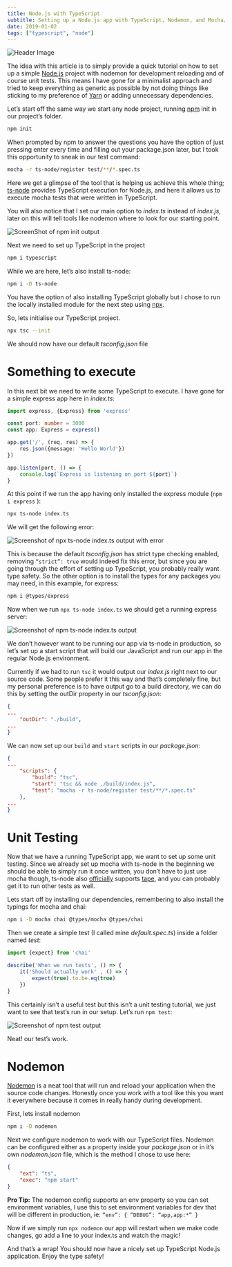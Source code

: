 ```yaml
---
title: Node.js with TypeScript
subtitle: Setting up a Node.js app with TypeScript, Nodemon, and Mocha/Chai tests
date: 2019-01-02
tags: ["typescript", "node"]
---
```

![Header Image](node-ts-head.png)

>
The idea with this article is to simply provide a quick tutorial on how to set up a simple [Node.js](https://nodejs.org/) project with nodemon for development reloading and of course unit tests. This means I have gone for a minimalist approach and tried to keep everything as generic as possible by not doing things like sticking to my preference of [Yarn](https://yarnpkg.com/en/) or adding unnecessary dependencies.


Let’s start off the same way we start any node project, running [npm](https://www.npmjs.com/) init in our project’s folder.


```bash
npm init
```

When prompted by npm to answer the questions you have the option of just pressing enter every time and filling out your package.json later, but I took this opportunity to sneak in our test command:


```bash
mocha -r ts-node/register test/**/*.spec.ts
```

Here we get a glimpse of the tool that is helping us achieve this whole thing; [ts-node](https://github.com/TypeStrong/ts-node) provides TypeScript execution for Node.js, and here it allows us to execute mocha tests that were written in TypeScript.

You will also notice that I set our main option to *index.ts* instead of *index.js*, later on this will tell tools like nodemon where to look for our starting point.


![ScreenShot of npm init output](node-ts-1.png)

Next we need to set up TypeScript in the project

```bash
npm i typescript
```

While we are here, let’s also install ts-node:

```bash
npm i -D ts-node
```

You have the option of also installing TypeScript globally but I chose to run the locally installed module for the next step using [npx](https://www.npmjs.com/package/npx).

So, lets initialise our TypeScript project.
```bash
npx tsc --init
```
We should now have our default *tsconfig.json* file


# Something to execute

In this next bit we need to write some TypeScript to execute. I have gone for a simple express app here in *index.ts*:

```ts
import express, {Express} from 'express'

const port: number = 3000
const app: Express = express()

app.get('/', (req, res) => {
    res.json({message: 'Hello World'})
})

app.listen(port, () => {
    console.log(`Express is listening on port ${port}`)
}
```


At this point if we run the app having only installed the express module (`npm i express` ):

```bash
npx ts-node index.ts
```

We will get the following error:

![Screenshot of npx ts-node index.ts output with error](node-ts-2.png)

This is because the default *tsconfig.json* has strict type checking enabled, removing `“strict”: true` would indeed fix this error, but since you are going through the effort of setting up TypeScript, you probably really want type safety. So the other option is to install the types for any packages you may need, in this example, for express:

```bash
npm i @types/express
```
Now when we run `npx ts-node index.ts` we should get a running express server:

![Screenshot of npm ts-node index.ts output](node-ts-3.png)

We don’t however want to be running our app via ts-node in production, so let’s set up a start script that will build our JavaScript and run our app in the regular Node.js environment.

Currently if we had to run `tsc` it would output our *index.js* right next to our source code. Some people prefer it this way and that’s completely fine, but my personal preference is to have output go to a build directory, we can do this by setting the outDir property in our *tsconfig.json*:


```json
{
...
    "outDir": "./build",
...
}
```

We can now set up our `build` and `start` scripts in our *package.json:*

```json
{
...
    "scripts": {
        "build": "tsc",
        "start": "tsc && node ./build/index.js",
        "test": "mocha -r ts-node/register test/**/*.spec.ts"
    },
...
}
```

# Unit Testing

Now that we have a running TypeScript app, we want to set up some unit testing. Since we already set up mocha with ts-node in the beginning we should be able to simply run it once written, you don’t have to just use mocha though, ts-node also [officially](https://github.com/TypeStrong/ts-node#tape) supports [tape](https://github.com/substack/tape), and you can probably get it to run other tests as well.

Lets start off by installing our dependencies, remembering to also install the typings for mocha and chai:
```bash
npm i -D mocha chai @types/mocha @types/chai
```
Then we create a simple test (I called mine *default.spec.ts*) inside a folder named *test*:

```javascript
import {expect} from 'chai'

describe('When we run tests', () => {
    it('Should actually work' , () => {
        expect(true).to.be.eq(true)
    })
}
```

This certainly isn’t a useful test but this isn’t a unit testing tutorial, we just want to see that test’s run in our setup. Let’s run `npm test`:

![Screenshot of npm test output](node-ts-4.png)

Neat! our test’s work.

# Nodemon
[Nodemon](https://nodemon.io/) is a neat tool that will run and reload your application when the source code changes. Honestly once you work with a tool like this you want it everywhere because it comes in really handy during development.

First, lets install nodemon

```sh
npm i -D nodemon
```

Next we configure nodemon to work with our TypeScript files. Nodemon can be configured either as a property inside your *package.json* or in it’s own *nodemon.json* file, which is the method I chose to use here:

```json
{
    "ext": "ts",
    "exec": "npm start"
}
```

> 
**Pro Tip:** The nodemon config supports an env property so you can set environment variables, I use this to set environment variables for dev that will be different in production, ie:
`“env”: { “DEBUG”: “app,app:*” }`

Now if we simply run `npx nodemon` our app will restart when we make code changes, go add a line to your index.ts and watch the magic!

And that’s a wrap! You should now have a nicely set up TypeScript Node.js application. Enjoy the type safety!




